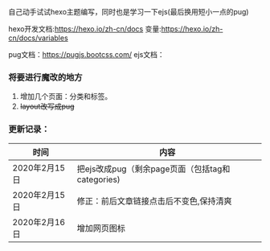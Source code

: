自己动手试试hexo主题编写，同时也是学习一下ejs(最后换用短小一点的pug)

hexo开发文档:https://hexo.io/zh-cn/docs
变量:https://hexo.io/zh-cn/docs/variables

pug文档：https://pugjs.bootcss.com/
ejs文档：
### 将要进行魔改的地方

1. 增加几个页面：分类和标签。
2. ~~layout改写成pug~~



### 更新记录：
| 时间 | 内容 |
| - | - |
| 2020年2月15日 | 把ejs改成pug（剩余page页面（包括tag和categories) |
| 2020年2月15日 | 修正：前后文章链接点击后不变色,保持清爽 |  
| 2020年2月16日 | 增加网页图标 |
